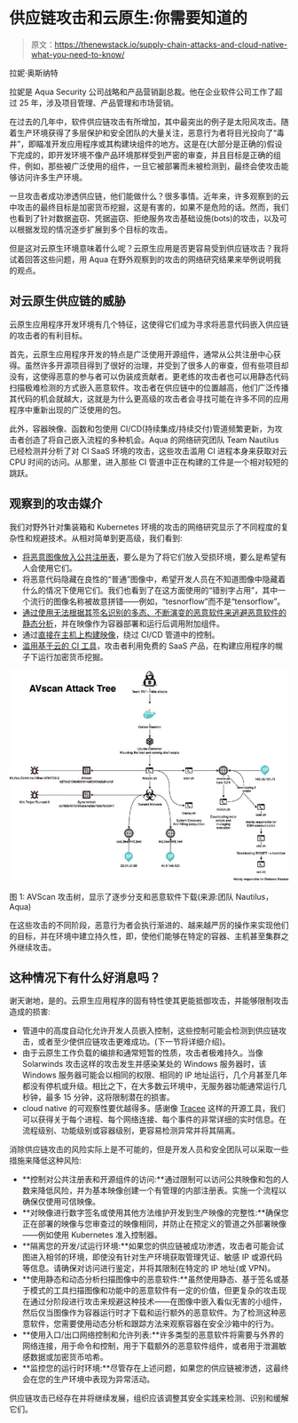 # 供应链攻击和云原生:你需要知道的

> 原文：<https://thenewstack.io/supply-chain-attacks-and-cloud-native-what-you-need-to-know/>

拉妮·奥斯纳特

拉妮是 Aqua Security 公司战略和产品营销副总裁。他在企业软件公司工作了超过 25 年，涉及项目管理、产品管理和市场营销。

在过去的几年中，软件供应链攻击有所增加，其中最突出的例子是太阳风攻击。随着生产环境获得了多层保护和安全团队的大量关注，恶意行为者将目光投向了“毒井”，即瞄准开发应用程序或其构建块组件的地方。这是在(大部分是正确的)假设下完成的，即开发环境不像产品环境那样受到严密的审查，并且目标是正确的组件，例如，那些被广泛使用的组件，一旦它被部署而未被检测到，最终会使攻击能够访问许多生产环境。

一旦攻击者成功渗透供应链，他们能做什么？很多事情。近年来，许多观察到的云中攻击的最终目标是加密货币挖掘，这是有害的，如果不是危险的话。然而，我们也看到了针对数据盗窃、凭据盗窃、拒绝服务攻击基础设施(bots)的攻击，以及可以根据发现的情况逐步扩展到多个目标的攻击。

但是这对云原生环境意味着什么呢？云原生应用是否更容易受到供应链攻击？我将试着回答这些问题，用 Aqua 在野外观察到的攻击的网络研究结果来举例说明我的观点。

## **对云原生供应链的威胁**

云原生应用程序开发环境有几个特征，这使得它们成为寻求将恶意代码嵌入供应链的攻击者的有利目标。

首先，云原生应用程序开发的特点是广泛使用开源组件，通常从公共注册中心获得。虽然许多开源项目得到了很好的治理，并受到了很多人的审查，但有些项目却没有，这使得恶意的参与者可以伪装成贡献者。更老练的攻击者也可以用静态代码扫描极难检测的方式嵌入恶意软件。攻击者在供应链中的位置越高，他们广泛传播其代码的机会就越大，这就是为什么更高级的攻击者会寻找可能在许多不同的应用程序中重新出现的广泛使用的包。

此外，容器映像、函数和包使用 CI/CD(持续集成/持续交付)管道频繁更新，为攻击者创造了将自己嵌入流程的多种机会。Aqua 的网络研究团队 Team Nautilus 已经检测并分析了对 CI SaaS 环境的攻击，这些攻击滥用 CI 进程本身来获取对云 CPU 时间的访问。从那里，进入那些 CI 管道中正在构建的工件是一个相对较短的跳跃。

## **观察到的攻击媒介**

我们对野外针对集装箱和 Kubernetes 环境的攻击的网络研究显示了不同程度的复杂性和规避技术。从相对简单到更高级，我们看到:

*   [将恶意图像放入公共注册表](https://blog.aquasec.com/container-security-tnt-container-attack)，要么是为了将它们放入受损环境，要么是希望有人会使用它们。
*   将恶意代码隐藏在良性的“普通”图像中，希望开发人员在不知道图像中隐藏着什么的情况下使用它们。我们也看到了在这方面使用的“错别字占用”，其中一个流行的图像名称被故意拼错——例如，“tesnorflow”而不是“tensorflow”。
*   [通过使用无法根据其签名识别的多态、不断演变的恶意软件来逃避恶意软件的静态分析](https://blog.aquasec.com/crypto-mining-malware-container-security)，并在映像作为容器部署和运行后调用附加组件。
*   通过[直接在主机上构建映像](https://blog.aquasec.com/malicious-container-image-docker-container-host)，绕过 CI/CD 管道中的控制。
*   [滥用基于云的 CI 工具](https://blog.aquasec.com/container-security-alert-campaign-abusing-github-dockerhub-travis-ci-circle-ci)，攻击者利用免费的 SaaS 产品，在构建应用程序的幌子下运行加密货币挖掘。

[![](img/3db4617dcbae25d4f24dd70f05b4c6c1.png)](https://cdn.thenewstack.io/media/2021/05/7dc3b4a2-avscan-attack-image-4-rani-osnat.jpg)

图 1: AVScan 攻击树，显示了逐步分支和恶意软件下载(来源:团队 Nautilus，Aqua)

在这些攻击的不同阶段，恶意行为者会执行渐进的、越来越严厉的操作来实现他们的目标，并在环境中建立持久性，即，使他们能够在特定的容器、主机甚至集群之外继续攻击。

## 这种情况下有什么好消息吗？

谢天谢地，是的。云原生应用程序的固有特性使其更能抵御攻击，并能够限制攻击造成的损害:

*   管道中的高度自动化允许开发人员嵌入控制，这些控制可能会检测到供应链攻击，或者至少使供应链攻击更难成功。(下一节将详细介绍)。
*   由于云原生工作负载的编排和通常短暂的性质，攻击者极难持久。当像 Solarwinds 攻击这样的攻击发生并感染某处的 Windows 服务器时，该 Windows 服务器可能会以相同的权限、相同的 IP 地址运行，几个月甚至几年都没有停机或升级。相比之下，在大多数云环境中，无服务器功能通常运行几秒钟，最多 15 分钟，这将限制潜在的损害。
*   cloud native 的可观察性要优越得多。感谢像 [Tracee](https://blog.aquasec.com/ebpf-container-tracing-malware-detection) 这样的开源工具，我们可以获得关于每个进程、每个网络连接、每个事件的非常详细的实时信息。在流程级别、功能级别或容器级别，更容易检测异常并将其隔离。

消除供应链攻击的风险实际上是不可能的，但是开发人员和安全团队可以采取一些措施来降低这种风险:

*   **控制对公共注册表和开源组件的访问:**通过限制可以访问公共映像和包的人数来降低风险，并为基本映像创建一个有管理的内部注册表。实施一个流程以确保仅使用可信映像。
*   **对映像进行数字签名或使用其他方法维护开发到生产映像的完整性:**确保您正在部署的映像与您审查过的映像相同，并防止在预定义的管道之外部署映像——例如使用 Kubernetes 准入控制器。
*   **隔离您的开发/试运行环境:**如果您的供应链被成功渗透，攻击者可能会试图进入相邻的环境，即使没有针对生产环境获取管理凭证、敏感 IP 或源代码等信息。请确保对访问进行鉴定，并将其限制在特定的 IP 地址(或 VPN)。
*   **使用静态和动态分析扫描图像中的恶意软件:**虽然使用静态、基于签名或基于模式的工具扫描图像和功能中的恶意软件有一定的价值，但更复杂的攻击现在通过分阶段进行攻击来规避这种技术——在图像中嵌入看似无害的小组件，然后仅当图像作为容器运行时才下载和运行额外的恶意软件。为了检测这种恶意软件，您需要使用动态分析和跟踪方法来观察容器在安全沙箱中的行为。
*   **使用入口/出口网络控制和允许列表:**许多类型的恶意软件将需要与外界的网络连接，用于命令和控制，用于下载额外的恶意软件组件，或者用于泄漏敏感数据或加密货币哈希。
*   **监控您的运行时环境:**尽管存在上述问题，如果您的供应链被渗透，这最终会在您的生产环境中表现为异常活动。

供应链攻击已经存在并将继续发展，组织应该调整其安全实践来检测、识别和缓解它们。

<svg xmlns:xlink="http://www.w3.org/1999/xlink" viewBox="0 0 68 31" version="1.1"><title>Group</title> <desc>Created with Sketch.</desc></svg>